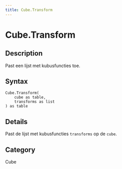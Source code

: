 ```yaml
---
title: Cube.Transform
---
```


# Cube.Transform


## Description

Past een lijst met kubusfuncties toe.


## Syntax

```powerquery
Cube.Transform(
    cube as table,
    transforms as list
) as table
```


## Details

Past de lijst met kubusfuncties <code>transforms</code> op de <code>cube</code>.



## Category
Cube
